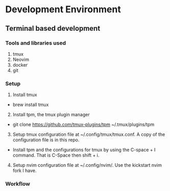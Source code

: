 # Development Environment

## Terminal based development

### Tools and libraries used
1. tmux
2. Neovim
3. docker
4. git

### Setup

1. Install tmux
- brew install tmux
2. Install tpm, the tmux plugin manager
- git clone https://github.com/tmux-plugins/tpm ~/.tmux/plugins/tpm
3. Setup tmux configuration file at ~/.config/tmux/tmux.conf. A copy of the configuration file is in this repo.
- Install tpm and the configurations for tmux by using the C-space + I command. That is C-Space then shift + i.
4. Setup nvim configuration file at ~/.config/nvim/. Use the kickstart nvim fork I have.


### Workflow
